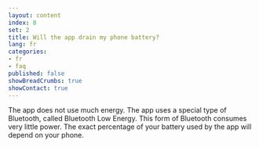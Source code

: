 ```yaml
---
layout: content
index: 8
set: 2
title: Will the app drain my phone battery?
lang: fr
categories:
- fr
- faq
published: false
showBreadCrumbs: true
showContact: true
---
```


The app does not use much energy. The app uses a special type of Bluetooth, called Bluetooth Low Energy. This form of Bluetooth consumes very little power.
The exact percentage of your battery used by the app will depend on your phone.
